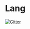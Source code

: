# Lang

[![Gitter](https://badges.gitter.im/StarForces/Lang.svg)](https://gitter.im/StarForces/Lang?utm_source=badge&utm_medium=badge&utm_campaign=pr-badge&utm_content=badge)